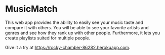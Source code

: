 # MusicMatch

This web app provides the ability to easily see your music taste and compare it with others. You will be able to see your favorite artists and genres and see how they rank up with other people. Furthermore, it lets you create playlists suited for multiple people.

Give it a try at https://rocky-chamber-86282.herokuapp.com. 
